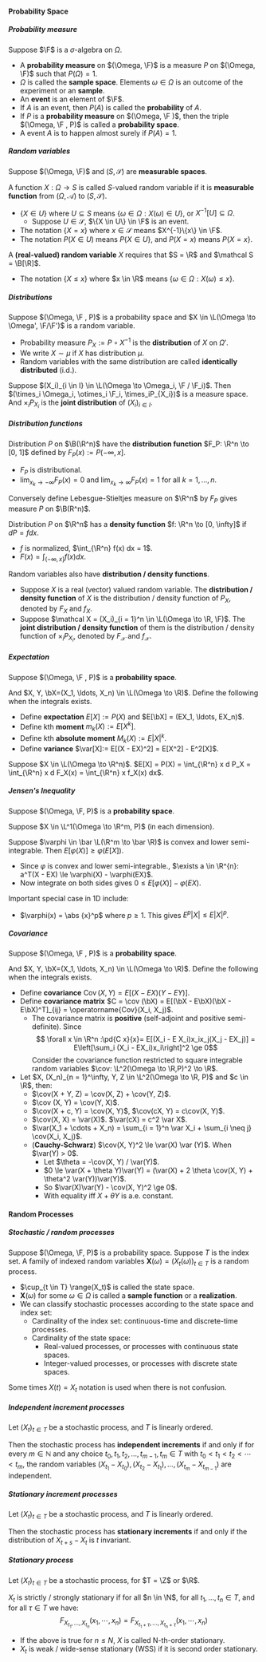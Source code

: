 #### Probability Space

##### Probability measure

Suppose $\F$ is a $\sigma$-algebra on $\Omega$.

- A **probability measure** on $(\Omega, \F)$ is a measure $P$ on $(\Omega, \F)$ such that $P(\Omega)=1 .$
- $\Omega$ is called the **sample space**. Elements $\omega \in \Omega$ is an outcome of the experiment or an **sample**.
- An **event** is an element of $\F$.
- If $A$ is an event, then $P(A)$ is called the **probability** of $A$.
- If $P$ is a **probability measure** on $(\Omega, \F )$, then the triple $(\Omega, \F , P)$ is called a **probability space**.
- A event $A$ is to happen almost surely if $P(A) = 1$.

##### Random variables

Suppose $(\Omega, \F)$ and $(S, \mathcal S)$ are **measurable spaces**.

A function $X: \Omega \rightarrow S$ is called $S$-valued random variable if it is **measurable function** from $(\Omega, \mathcal A )$ to $(S, \mathcal S )$.

- $\{X \in U\}$ where $U \subseteq S$ means $\{\omega \in \Omega: X(\omega) \in U\}$, or $X^{-1}[U] \subseteq \Omega$.
    - Suppose $U\in \mathcal S$, $\{X \in U\} \in \F$ is an event.
- The notation $\{X = x\}$ where $x \in \mathcal S$ means $X^{-1}\{x\} \in \F$.
- The notation $P(X \in U)$ means $P\{X \in U\}$, and $P(X = x)$ means $P\{X = x\}$.

A **(real-valued) random variable** $X$ requires that $S = \R$ and $\mathcal S = \B[\R]$.
- The notation $\{X \le x\}$ where $x \in \R$ means $\{\omega \in \Omega: X(\omega) \le x\}$.

##### Distributions

Suppose $(\Omega, \F , P)$ is a probability space and $X \in \L(\Omega \to \Omega', \F/\F')$ is a random variable.

- Probability measure $P_X := P \circ X^{-1}$ is the **distribution** of $X$ on $\Omega'$.
- We write $X \sim \mu$ if $X$ has distribution $\mu$.
- Random variables with the same distribution are called **identically distributed** (i.d.).

Suppose $(X_i)_{i \in I} \in \L(\Omega \to \Omega_i, \F / \F_i)$. Then $(\times_i \Omega_i, \otimes_i \F_i, \times_iP_{X_i})$ is a measure space. And $\times_i P_{X_i}$ is the **joint distribution** of $(X_i)_{i \in I}$.

##### Distribution functions

Distribution $P$ on $\B(\R^n)$ have the **distribution function** $F_P: \R^n \to [0, 1]$ defined by $F_P(x) := P(-\infty, x]$.

- $F_P$ is distributional.
- $\lim_{x_k \to -\infty} F_P(x) = 0$ and $\lim_{x_k \to \infty} F_P(x) = 1$ for all $k = 1, \ldots, n$.

Conversely define Lebesgue-Stieltjes measure on $\R^n$ by $F_P$ gives measure $P$ on $\B(R^n)$.

Distribution $P$ on $\R^n$ has a **density function** $f: \R^n \to [0, \infty]$ if $dP = f dx$.

- $f$ is normalized, $\int_{\R^n} f(x) dx = 1$.
- $F(x) = \int_{(-\infty, x]} f(x) dx$.

Random variables also have **distribution / density functions**.
- Suppose $X$ is a real (vector) valued random variable. The **distribution / density function** of $X$ is the distribution / density function of $P_X$, denoted by $F_X$ and $f_X$.
- Suppose $\mathcal X = (X_i)_{i = 1}^n \in \L(\Omega \to \R, \F)$. The **joint distribution / density function** of them is the distribution / density function of $\times_i P_{X_i}$, denoted by $F_\mathcal X$ and $f_{\mathcal X}$.

##### Expectation

Suppose $(\Omega, \F , P)$ is a **probability space**. 

And $X, Y, \bX=(X_1, \ldots, X_n) \in \L(\Omega \to \R)$. Define the following when the integrals exists.

- Define **expectation** $E[X]:= P(X)$ and $E[\bX] = (EX_1, \ldots, EX_n)$.
- Define kth **moment** $m_k(X):= E[X^k]$.
- Define kth **absolute moment** $M_k(X):= E|X|^k$.
- Define **variance** $\var[X]:= E[(X - EX)^2] = E[X^2] - E^2[X]$.

Suppose $X \in \L(\Omega \to \R^n)$. $E[X] = P(X) = \int_{\R^n} x d P_X = \int_{\R^n} x d F_X(x) = \int_{\R^n} x f_X(x) dx$.

##### Jensen's Inequality

Suppose $(\Omega, \F, P)$ is a **probability space**.

Suppose $X \in \L^1(\Omega \to \R^m, P)$ (in each dimension).

Suppose $\varphi \in \bar \L(\R^m \to \bar \R)$ is convex and lower semi-integrable. Then $E[\varphi(X)] \ge \varphi(E[X])$.

- Since $\varphi$ is convex and lower semi-integrable., $\exists a \in \R^{n}: a^T(X - EX) \le \varphi(X) - \varphi(EX)$.
- Now integrate on both sides gives $0 \le E[\varphi(X)] - \varphi(EX)$.

Important special case in 1D include:
- $\varphi(x) = \abs {x}^p$ where $p \ge 1$. This gives $E^p |X| \le E|X|^p$.

##### Covariance

Suppose $(\Omega, \F , P)$ is a **probability space**.

And $X, Y, \bX=(X_1, \ldots, X_n) \in \L(\Omega \to \R)$. Define the following when the integrals exists.

- Define **covariance** $\operatorname{Cov}(X, Y) = E[(X - EX)(Y - EY)]$.
- Define **covariance matrix** $C = \cov (\bX) = E[(\bX - E\bX)(\bX - E\bX)^T]_{ij} = \operatorname{Cov}(X_i, X_j)$.
    - The covariance matrix is **positive** (self-adjoint and positive semi-definite). Since $$
    \forall x \in \R^n :\pd{C x}{x}= E[(X_i - E X_i)x_ix_j(X_j - EX_j)] = E\left[\sum_i (X_i - EX_i)x_i\right]^2 \ge 0$$
    Consider the covariance function restricted to square integrable random variables $\cov: \L^2(\Omega \to \R,P)^2 \to \R$.
- Let $X, (X_n)_{n = 1}^\infty, Y, Z \in \L^2(\Omega \to \R, P)$ and $c \in \R$, then:
    - $\cov(X + Y, Z) = \cov(X, Z) + \cov(Y, Z)$.
    - $\cov (X, Y) = \cov(Y, X)$.
    - $\cov(X + c, Y) = \cov(X, Y)$, $\cov(cX, Y) = c\cov(X, Y)$.
    - $\cov(X, X) = \var(X)$. $\var(cX) = c^2 \var X$.
    - $\var(X_1 + \cdots + X_n) = \sum_{i = 1}^n \var X_i + \sum_{i \neq j} \cov(X_i, X_j)$.
    - (**Cauchy-Schwarz**) $\cov(X, Y)^2 \le \var(X) \var (Y)$. When $\var(Y) > 0$.
        - Let $\theta = -\cov(X, Y) / \var(Y)$.
        - $0 \le \var(X + \theta Y)\var(Y) = (\var(X) + 2 \theta \cov(X, Y) + \theta^2 \var(Y))\var(Y)$.
        - So $\var(X)\var(Y) - \cov(X, Y)^2 \ge 0$.
        - With equality iff $X + \theta Y$ is a.e. constant.

#### Random Processes

##### Stochastic / random processes

Suppose $(\Omega, \F, P)$ is a probability space. Suppose $T$ is the index set. A family of indexed random variables $\mathbf X(\omega) = (X_t(\omega))_{t\in T}$ is a random process.
- $\cup_{t \in T} \range(X_t)$ is called the state space.
- $\mathbf X(\omega)$ for some $\omega \in \Omega$ is called a **sample function** or a **realization**.
- We can classify stochastic processes according to the state space and index set:
    - Cardinality of the index set: continuous-time and discrete-time processes.
    - Cardinality of the state space:
        - Real-valued processes, or processes with continuous state spaces.
        - Integer-valued processes, or processes with discrete state spaces.

Some times $X(t) = X_t$ notation is used when there is not confusion.

##### Independent increment processes

Let $\left(X_{t}\right)_{t \in T}$ be a stochastic process, and $T$ is linearly ordered.

Then the stochastic process has **independent increments** if and only if for every $m \in \mathbb{N}$ and any choice $t_{0}, t_{1}, t_{2}, \ldots, t_{m-1}, t_{m} \in T$ with $t_{0}<t_{1}<t_{2}<\cdots<t_{m}$, the random variables $\left(X_{t_{1}}-X_{t_{0}}\right),\left(X_{t_{2}}-X_{t_{1}}\right), \ldots,\left(X_{t_{m}}-X_{t_{m-1}}\right)$ are independent.

##### Stationary increment processes

Let $\left(X_{t}\right)_{t \in T}$ be a stochastic process, and $T$ is linearly ordered.

Then the stochastic process has **stationary increments** if and only if the distribution of $X_{t+s} - X_t$ is $t$ invariant.

##### Stationary process

Let $\left(X_{t}\right)_{t \in T}$ be a stochastic process, for $T = \Z$ or $\R$.

$X_t$ is strictly / strongly stationary if for all $n \in \N$, for all $t_1, \ldots, t_n \in T$, and for all $\tau \in T$ we have:
$$
F_{X_{t_1}, \ldots, X_{t_n}}(x_{1},\cdots, x_{n}) = F_{X_{t_1 + \tau}, \ldots, X_{t_n + \tau}} (x_1, \cdots, x_n)
$$
- If the above is true for $n \le N$, $X$ is called N-th-order stationary.
- $X_t$ is weak / wide-sense stationary (WSS) if it is second order stationary.
